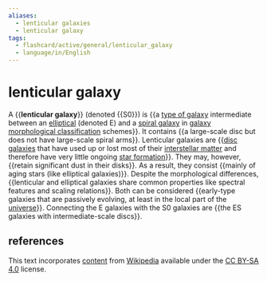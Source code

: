 ```yaml
---
aliases:
  - lenticular galaxies
  - lenticular galaxy
tags:
  - flashcard/active/general/lenticular_galaxy
  - language/in/English
---
```


# lenticular galaxy

A {{__lenticular galaxy__}} (denoted {{S0}}) is {{a [type of galaxy](galaxy%20morphological%20classification.md) intermediate between an [elliptical](elliptical%20galaxy.md) (denoted E) and a [spiral galaxy](spiral%20galaxy.md) in [galaxy morphological classification](galaxy%20morphological%20classification.md) schemes}}. It contains {{a large-scale disc but does not have large-scale spiral arms}}. Lenticular galaxies are {{[disc galaxies](disc%20galaxy.md) that have used up or lost most of their [interstellar matter](interstellar%20medium.md) and therefore have very little ongoing [star formation](star%20formation.md)}}. They may, however, {{retain significant dust in their disks}}. As a result, they consist {{mainly of aging stars (like elliptical galaxies)}}. Despite the morphological differences, {{lenticular and elliptical galaxies share common properties like spectral features and scaling relations}}. Both can be considered {{early-type galaxies that are passively evolving, at least in the local part of the [universe](universe.md)}}. Connecting the E galaxies with the S0 galaxies are {{the ES galaxies with intermediate-scale discs}}. <!--SR:!2024-08-22,14,290!2024-08-21,13,290!2024-08-24,16,290!2024-08-21,13,290!2024-08-29,17,250!2024-08-23,15,290!2024-09-26,38,290!2024-10-02,43,290!2024-09-01,18,250!2024-09-21,32,270-->

## references

This text incorporates [content](https://en.wikipedia.org/wiki/lenticular_galaxy) from [Wikipedia](Wikipedia.md) available under the [CC BY-SA 4.0](https://creativecommons.org/licenses/by-sa/4.0/) license.
